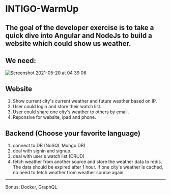 # INTIGO-WarmUp

The goal of the developer exercise is to take a quick dive into Angular and NodeJs to build a website which could show us weather.
---

## We need:
![Screenshot 2021-05-20 at 04 39 06](https://user-images.githubusercontent.com/10377338/118910750-52434180-b925-11eb-8e66-397e80494ff2.png)

## Website
1. Show current city's current weather and future weather based on IP.
2. User could login and store their watch list.
3. User could share one city's weather to others by email.
4. Reponsive for website, ipad and phone.


## Backend (Choose your favorite language)
1. connect to DB (NoSQL Mongo DB)
2. deal with signin and signup.
3. deal with user's watch list (CRUD)
4. fetch weather from another source and store the weather data to redis. The data should be expired after 1 hour. If one city's weather is cached, no need to fetch weather from weather source again.

---
Bonus: Docker, GraphQL
